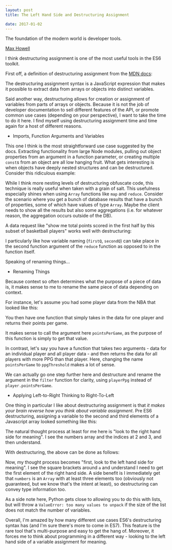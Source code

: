 ```yaml
---
layout: post
title: The Left Hand Side and Destructuring Assignment

date: 2017-01-02
---
```

    
>>
The foundation of the modern world is developer tools.
>>

[Max Howell](https://twitter.com/mxcl/status/619373095199969280?lang=en)

I think destructuring assignment is one of the most useful tools in the ES6 toolkit. 

First off, a definition of destructuring assignment from the [MDN docs](https://developer.mozilla.org/en-US/docs/Web/JavaScript/Reference/Operators/Destructuring_assignment):
 
 >>
 The destructuring assignment syntax is a JavaScript expression that makes it possible to extract data from arrays or objects into distinct variables.
 >>
 
Said another way, destructuring allows for creation or assignment of variables from parts of arrays or objects. Because it is not the job of developer documentation to sell different features of the API, or promote common use cases (depending on your perspective), I want to take the time to do it here. I find myself using destructuring assignment time and time again for a host of different reasons. 

* Imports, Function Arguments and Variables

This one I think is the most straightforward use case suggested by the docs. Extracting functionality from large Node modules, pulling out object properties from an argument in a function parameter, or creating multiple `const`s from an object are all low hanging fruit. What gets interesting is when objects have deeply nested structures and can be destructured. Consider this ridiculous example:

<script src="https://gist.github.com/BenBrostoff/c30b2ef1f5c4022c6b977ef75c1ac590.js"></script>

While I think more nesting levels of destructuring obfuscate code, this technique is really useful when taken with a grain of salt. This usefulness especially shines when using `Array` functions like `map` and `reduce`. Consider the scenario where you get a bunch of database results that have a bunch of properties, some of which have values of type `Array`. Maybe the client needs to show all the results but also some aggregations (i.e. for whatever reason, the aggregation occurs outside of the DB).

A data request like "show me total points scored in the first half by this subset of basketball players" works well with destructuring:

<script src="https://gist.github.com/BenBrostoff/ae147b4908812281305a40a760f76aaf.js"></script>

I particularly like how variable naming (`firstQ`, `secondQ`) can take place in the second function argument of the `reduce` function as opposed to in the function itself.

Speaking of renaming things...

* Renaming Things

Because context so often determines what the purpose of a piece of data is, it makes sense to me to rename the same piece of data depending on context.

For instance, let's assume you had some player data from the NBA that looked like this:

<script src="https://gist.github.com/BenBrostoff/2604218271ca8d8b60577e76be6f8735.js"></script>

You then have one function that simply takes in the data for one player and returns their points per game.

<script src="https://gist.github.com/BenBrostoff/041e34686f448133840c6bc94b95c62f.js"></script>

It makes sense to call the argument here `pointsPerGame`, as the purpose of this function is simply to get that value. 

In contrast, let's say you have a function that takes two arguments - data for an individual player and all player data - and then returns the data for all players with more PPG than that player. Here, changing the name `pointsPerGame` to `ppgThreshold` makes a lot of sense.

<script src="https://gist.github.com/BenBrostoff/0f2e87a7a72043c17183035ec865272e.js"></script>

We can actually go one step further here and destructure and rename the argument in the `filter` function for clarity, using `playerPpg` instead of `player.pointsPerGame`.

<script src="https://gist.github.com/BenBrostoff/e0b5b1a6c94f58e5a26ae74c33688c89.js"></script>

* Applying Left-to-Right Thinking to Right-To-Left

One thing in particular I like about destructuring assignment is that *it makes your brain reverse how you think about variable assignment*. Pre ES6 destructuring, assigning a variable to the second and third elements of a Javascript array looked something like this:

<script src="https://gist.github.com/BenBrostoff/d09ea100babb266b1c8b918348faf534.js"></script>

The natural thought process at least for me here is "look to the right hand side for meaning". I see the numbers array and the indices at 2 and 3, and then understand.

<script src="https://gist.github.com/BenBrostoff/d09ea100babb266b1c8b918348faf534.js"></script>

With destructuring, the above can be done as follows:

Now, my thought process becomes "first, look to the left hand side for meaning". I see the square brackets around `a` and understand I need to get the first element of the right hand side. A side benefit is I immediately get that `numbers` is an `Array` with at least three elements too (obviously not guaranteed, but we know that's the intent at least), so destructuring can convey type information too.

<script src="https://gist.github.com/BenBrostoff/600e5c1e6b3e33a420829b3bb3062fd6.js"></script>

 As a side note here, Python gets close to allowing you to do this with lists, but will throw a `ValueError: too many values to unpack` if the size of the list does not match the number of variables. 
    
Overall, I'm amazed by how many different use cases ES6's destructuring syntax has (and I'm sure there's more to come in ES7). This feature is the rare tool that's multi-purpose and easy to get the hang of. Moreover, it forces me to think about programming in a different way - looking to the left hand side of a variable assignment for meaning.
